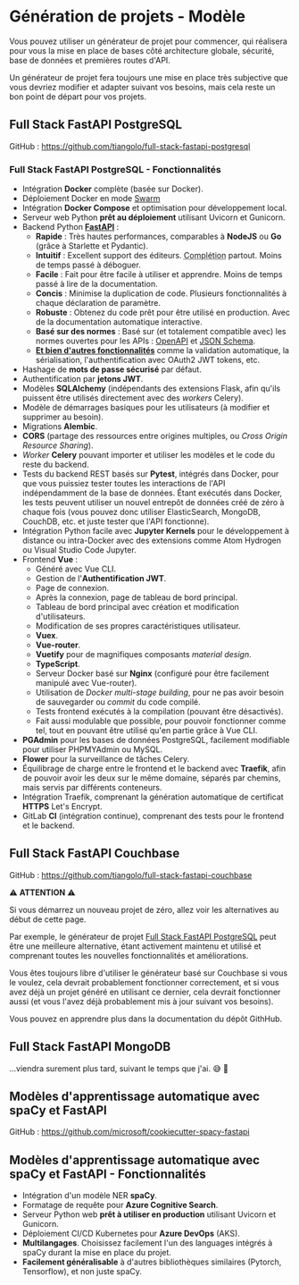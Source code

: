 # Génération de projets - Modèle

Vous pouvez utiliser un générateur de projet pour commencer, qui réalisera pour vous la mise en place de bases côté architecture globale, sécurité, base de données et premières routes d'API.

Un générateur de projet fera toujours une mise en place très subjective que vous devriez modifier et adapter suivant vos besoins, mais cela reste un bon point de départ pour vos projets.

## Full Stack FastAPI PostgreSQL

GitHub : <a href="https://github.com/tiangolo/full-stack-fastapi-postgresql" class="external-link" target="_blank">https://github.com/tiangolo/full-stack-fastapi-postgresql</a>

### Full Stack FastAPI PostgreSQL - Fonctionnalités

* Intégration **Docker** complète (basée sur Docker).
* Déploiement Docker en mode <a href="https://docs.docker.com/engine/swarm/" class="external-link" target="_blank">Swarm</a>
* Intégration **Docker Compose** et optimisation pour développement local.
* Serveur web Python **prêt au déploiement** utilisant Uvicorn et Gunicorn.
* Backend Python <a href="https://github.com/tiangolo/fastapi" class="external-link" target="_blank">**FastAPI**</a> :
    * **Rapide** : Très hautes performances, comparables à **NodeJS** ou **Go** (grâce à Starlette et Pydantic).
    * **Intuitif** : Excellent support des éditeurs. <abbr title="aussi appelée auto-complétion, autocomplétion, IntelliSense...">Complétion</abbr> partout. Moins de temps passé à déboguer.
    * **Facile** : Fait pour être facile à utiliser et apprendre. Moins de temps passé à lire de la documentation.
    * **Concis** : Minimise la duplication de code. Plusieurs fonctionnalités à chaque déclaration de paramètre.
    * **Robuste** : Obtenez du code prêt pour être utilisé en production. Avec de la documentation automatique interactive.
    * **Basé sur des normes** : Basé sur (et totalement compatible avec) les normes ouvertes pour les APIs : <a href="https://github.com/OAI/OpenAPI-Specification" class="external-link" target="_blank">OpenAPI</a> et <a href="https://json-schema.org/" class="external-link" target="_blank">JSON Schema</a>.
    * <a href="https://fastapi.tiangolo.com/features/" class="external-link" target="_blank">**Et bien d'autres fonctionnalités**</a> comme la validation automatique, la sérialisation, l'authentification avec OAuth2 JWT tokens, etc.
* Hashage de **mots de passe sécurisé** par défaut.
* Authentification par **jetons JWT**.
* Modèles **SQLAlchemy** (indépendants des extensions Flask, afin qu'ils puissent être utilisés directement avec des *workers* Celery).
* Modèle de démarrages basiques pour les utilisateurs (à modifier et supprimer au besoin).
* Migrations **Alembic**.
* **CORS** (partage des ressources entre origines multiples, ou *Cross Origin Resource Sharing*).
* *Worker* **Celery** pouvant importer et utiliser les modèles et le code du reste du backend.
* Tests du backend REST basés sur **Pytest**, intégrés dans Docker, pour que vous puissiez tester toutes les interactions de l'API indépendamment de la base de données. Étant exécutés dans Docker, les tests peuvent utiliser un nouvel entrepôt de données créé de zéro à chaque fois (vous pouvez donc utiliser ElasticSearch, MongoDB, CouchDB, etc. et juste tester que l'API fonctionne).
* Intégration Python facile avec **Jupyter Kernels** pour le développement à distance ou intra-Docker avec des extensions comme Atom Hydrogen ou Visual Studio Code Jupyter.
* Frontend **Vue** :
    * Généré avec Vue CLI.
    * Gestion de l'**Authentification JWT**.
    * Page de connexion.
    * Après la connexion, page de tableau de bord principal.
    * Tableau de bord principal avec création et modification d'utilisateurs.
    * Modification de ses propres caractéristiques utilisateur.
    * **Vuex**.
    * **Vue-router**.
    * **Vuetify** pour de magnifiques composants *material design*.
    * **TypeScript**.
    * Serveur Docker basé sur **Nginx** (configuré pour être facilement manipulé avec Vue-router).
    * Utilisation de *Docker multi-stage building*, pour ne pas avoir besoin de sauvegarder ou *commit* du code compilé.
    * Tests frontend exécutés à la compilation (pouvant être désactivés).
    * Fait aussi modulable que possible, pour pouvoir fonctionner comme tel, tout en pouvant être utilisé qu'en partie grâce à Vue CLI.
* **PGAdmin** pour les bases de données PostgreSQL, facilement modifiable pour utiliser PHPMYAdmin ou MySQL.
* **Flower** pour la surveillance de tâches Celery.
* Équilibrage de charge entre le frontend et le backend avec **Traefik**, afin de pouvoir avoir les deux sur le même domaine, séparés par chemins, mais servis par différents conteneurs.
* Intégration Traefik, comprenant la génération automatique de certificat **HTTPS** Let's Encrypt.
* GitLab **CI** (intégration continue), comprenant des tests pour le frontend et le backend.

## Full Stack FastAPI Couchbase

GitHub : <a href="https://github.com/tiangolo/full-stack-fastapi-couchbase" class="external-link" target="_blank">https://github.com/tiangolo/full-stack-fastapi-couchbase</a>

⚠️ **ATTENTION** ⚠️

Si vous démarrez un nouveau projet de zéro, allez voir les alternatives au début de cette page.

Par exemple, le générateur de projet <a href="https://github.com/tiangolo/full-stack-fastapi-postgresql" class="external-link" target="_blank">Full Stack FastAPI PostgreSQL</a>  peut être une meilleure alternative, étant activement maintenu et utilisé et comprenant toutes les nouvelles fonctionnalités et améliorations.

Vous êtes toujours libre d'utiliser le générateur basé sur Couchbase si vous le voulez, cela devrait probablement fonctionner correctement, et si vous avez déjà un projet généré en utilisant ce dernier, cela devrait fonctionner aussi (et vous l'avez déjà probablement mis à jour suivant vos besoins).

Vous pouvez en apprendre plus dans la documentation du dépôt GithHub.

## Full Stack FastAPI MongoDB

...viendra surement plus tard, suivant le temps que j'ai.  😅 🎉

## Modèles d'apprentissage automatique avec spaCy et FastAPI

GitHub : <a href="https://github.com/microsoft/cookiecutter-spacy-fastapi" class="external-link" target="_blank">https://github.com/microsoft/cookiecutter-spacy-fastapi</a>

## Modèles d'apprentissage automatique avec spaCy et FastAPI - Fonctionnalités

* Intégration d'un modèle NER **spaCy**.
* Formatage de requête pour **Azure Cognitive Search**.
* Serveur Python web **prêt à utiliser en production** utilisant Uvicorn et Gunicorn.
* Déploiement CI/CD Kubernetes pour **Azure DevOps** (AKS).
* **Multilangages**. Choisissez facilement l'un des languages intégrés à spaCy durant la mise en place du projet.
* **Facilement généralisable** à d'autres bibliothèques similaires (Pytorch, Tensorflow), et non juste spaCy.
